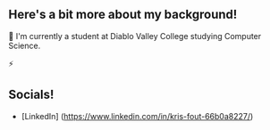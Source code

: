 ## Here's a bit more about my background!
📓 I'm currently a student at Diablo Valley College studying Computer Science.

⚡️


## Socials!
* [LinkedIn] (https://www.linkedin.com/in/kris-fout-66b0a8227/)
